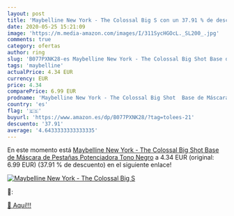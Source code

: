 ```yaml
---
layout: post
title: 'Maybelline New York - The Colossal Big S con un 37.91 % de descuento'
date: 2020-05-25 15:21:09
image: 'https://m.media-amazon.com/images/I/311SycHGOcL._SL200_.jpg'
comments: true
category: ofertas
author: ring
slug: 'B077PXNK28-es Maybelline New York - The Colossal Big Shot Base de...'
tags: 'maybelline'
actualPrice: 4.34 EUR
currency: EUR
price: 4.34
comparePrice: 6.99 EUR
prodname: 'Maybelline New York - The Colossal Big Shot  Base de Máscara de Pestañas Potenciadora  Tono Negro'
country: 'es'
flag: '🇪🇸'
buyurl: 'https://www.amazon.es/dp/B077PXNK28/?tag=tolees-21'
descuento: '37.91'
average: '4.6433333333333335'
---
```


En este momento está [Maybelline New York - The Colossal Big Shot  Base de Máscara de Pestañas Potenciadora  Tono Negro](https://www.amazon.es/dp/B077PXNK28/?tag=tolees-21) a 4.34 EUR (original: 6.99 EUR) (37.91 %  de descuento) en el siguiente enlace!

[![Maybelline New York - The Colossal Big S](https://m.media-amazon.com/images/I/311SycHGOcL._SL200_.jpg)](https://www.amazon.es/dp/B077PXNK28/?tag=tolees-21)

🔎:


[🛒 Aquí!!!](https://www.amazon.es/dp/B077PXNK28/?tag=tolees-21)
